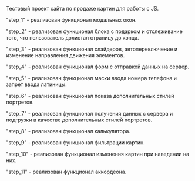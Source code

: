 Тестовый проект сайта по продаже картин для работы с JS.

"step_1" - реализован функционал модальных окон.

"step_2" - реализован функционал блока с подарком и отслеживание того, что пользователь долистал страницу до конца.

"step_3" - реализован функционал слайдеров, автопереключение и изменение направления движения элементов.

"step_4" - реализован функционал форм с отправкой данных на сервер.

"step_5" - реализован функционал маски ввода номера телефона и запрет ввода латиницы.

"step_6" - реализован функционал показа дополнительных стилей портретов.

"step_7" - реализован функционал получения данных с сервера и подгрузки в качестве дополнительных стилей портретов.

"step_8" - реализован функционал калькулятора.

"step_9" - реализован функционал фильтрации картин.

"step_10" - реализован функционал изменения картин при наведении на них.

"step_11" - реализован функционал аккордеона.